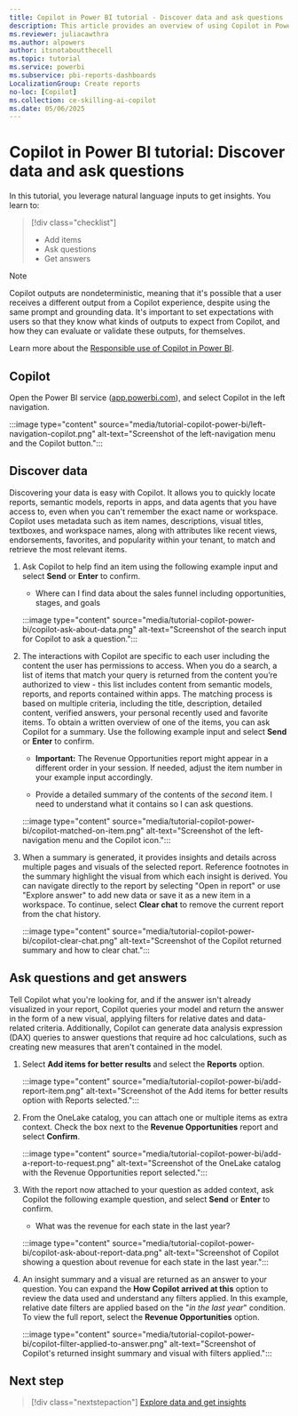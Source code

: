 ```yaml
---
title: Copilot in Power BI tutorial - Discover data and ask questions
description: This article provides an overview of using Copilot in Power BI to ask questions and get insights using natural language inputs.
ms.reviewer: juliacawthra
ms.author: alpowers
author: itsnotaboutthecell
ms.topic: tutorial
ms.service: powerbi
ms.subservice: pbi-reports-dashboards
LocalizationGroup: Create reports
no-loc: [Copilot]
ms.collection: ce-skilling-ai-copilot
ms.date: 05/06/2025
---
```


# Copilot in Power BI tutorial: Discover data and ask questions

In this tutorial, you leverage natural language inputs to get insights. You learn to:

> [!div class="checklist"]
>
> * Add items
> * Ask questions
> * Get answers

> [!NOTE]
> Copilot outputs are nondeterministic, meaning that it's possible that a user receives a different output from a Copilot experience, despite using the same prompt and grounding data. It's important to set expectations with users so that they know what kinds of outputs to expect from Copilot, and how they can evaluate or validate these outputs, for themselves.
>
> Learn more about the [Responsible use of Copilot in Power BI](copilot-integration.md#responsible-use-of-copilot-in-power-bi).

## Copilot

Open the Power BI service ([app.powerbi.com](https://app.powerbi.com/)), and select Copilot in the left navigation.

:::image type="content" source="media/tutorial-copilot-power-bi/left-navigation-copilot.png" alt-text="Screenshot of the left-navigation menu and the Copilot button.":::

## Discover data

Discovering your data is easy with Copilot. It allows you to quickly locate reports, semantic models, reports in apps, and data agents that you have access to, even when you can't remember the exact name or workspace. Copilot uses metadata such as item names, descriptions, visual titles, textboxes, and workspace names, along with attributes like recent views, endorsements, favorites, and popularity within your tenant, to match and retrieve the most relevant items.

1. Ask Copilot to help find an item using the following example input and select **Send** or **Enter** to confirm.
    - Where can I find data about the sales funnel including opportunities, stages, and goals

    :::image type="content" source="media/tutorial-copilot-power-bi/copilot-ask-about-data.png" alt-text="Screenshot of the search input for Copilot to ask a question.":::

1. The interactions with Copilot are specific to each user including the content the user has permissions to access. When you do a search, a list of items that match your query is returned from the content you’re authorized to view - this list includes content from semantic models, reports, and reports contained within apps. The matching process is based on multiple criteria, including the title, description, detailed content, verified answers, your personal recently used and favorite items. To obtain a written overview of one of the items, you can ask Copilot for a summary. Use the following example input and select **Send** or **Enter** to confirm.
    - **Important:** The Revenue Opportunities report might appear in a different order in your session. If needed, adjust the item number in your example input accordingly.

    - Provide a detailed summary of the contents of the *second* item. I need to understand what it contains so I can ask questions.

    :::image type="content" source="media/tutorial-copilot-power-bi/copilot-matched-on-item.png" alt-text="Screenshot of the left-navigation menu and the Copilot icon.":::

1. When a summary is generated, it provides insights and details across multiple pages and visuals of the selected report. Reference footnotes in the summary highlight the visual from which each insight is derived. You can navigate directly to the report by selecting "Open in report" or use "Explore answer" to add new data or save it as a new item in a workspace. To continue, select **Clear chat** to remove the current report from the chat history.

    :::image type="content" source="media/tutorial-copilot-power-bi/copilot-clear-chat.png" alt-text="Screenshot of the Copilot returned summary and how to clear chat.":::

## Ask questions and get answers

Tell Copilot what you're looking for, and if the answer isn't already visualized in your report, Copilot queries your model and return the answer in the form of a new visual, applying filters for relative dates and data-related criteria. Additionally, Copilot can generate data analysis expression (DAX)  queries to answer questions that require ad hoc calculations, such as creating new measures that aren't contained in the model.

1. Select **Add items for better results** and select the **Reports** option.

    :::image type="content" source="media/tutorial-copilot-power-bi/add-report-item.png" alt-text="Screenshot of the Add items for better results option with Reports selected.":::

1. From the OneLake catalog, you can attach one or multiple items as extra context. Check the box next to the **Revenue Opportunities** report and select **Confirm**.

    :::image type="content" source="media/tutorial-copilot-power-bi/add-a-report-to-request.png" alt-text="Screenshot of the OneLake catalog with the Revenue Opportunities report selected.":::

1. With the report now attached to your question as added context, ask Copilot the following example question, and select **Send** or **Enter** to confirm.
    - What was the revenue for each state in the last year?

    :::image type="content" source="media/tutorial-copilot-power-bi/copilot-ask-about-report-data.png" alt-text="Screenshot of Copilot showing a question about revenue for each state in the last year.":::

1. An insight summary and a visual are returned as an answer to your question. You can expand the **How Copilot arrived at this** option to review the data used and understand any filters applied. In this example, relative date filters are applied based on the "*in the last year*" condition. To view the full report, select the **Revenue Opportunities** option.

    :::image type="content" source="media/tutorial-copilot-power-bi/copilot-filter-applied-to-answer.png" alt-text="Screenshot of Copilot's returned insight summary and visual with filters applied.":::

## Next step

> [!div class="nextstepaction"]
> [Explore data and get insights](tutorial-copilot-power-bi-explore-data.md)